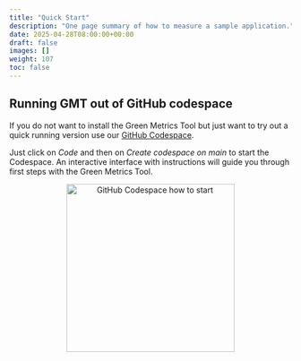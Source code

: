 ```yaml
---
title: "Quick Start"
description: "One page summary of how to measure a sample application."
date: 2025-04-28T08:00:00+00:00
draft: false
images: []
weight: 107
toc: false
---
```


## Running GMT out of GitHub codespace

If you do not want to install the Green Metrics Tool but just want to try out a quick running version use our [GitHub Codespace](https://github.com/green-coding-solutions/green-metrics-tool/).

Just click on *Code* and then on *Create codespace on main* to start the Codespace. An interactive interface with instructions will guide you through first steps with the Green Metrics Tool.

<center><img style="width: 300px;" src="/img/codespace.webp" alt="GitHub Codespace how to start"></center>